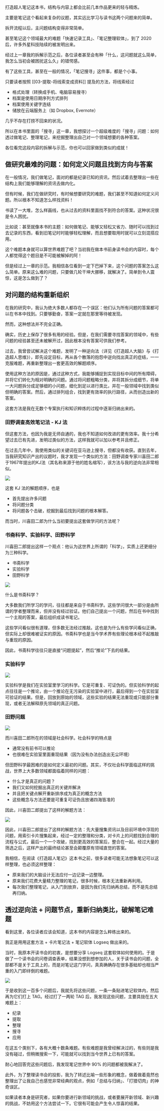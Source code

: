 打造超人笔记这本书，结构与内容上都会比前几本作品更来的轻与精炼。

主要是笔记这个看起来复杂的议题，其实远比学习与读书这两个问题来的简单。

拆开流程以后，主问题结构变得非常简单。

甚至笔记这个领域最大的难题「快速记录工具」、「笔记整理软体」，到了 2020 后，许多外星科技陆续的被发明出来。

经过上一章我的拆解示范之后，各位读者甚至会有种「什么，这问题就这么简单，我怎么当初会被困扰这么久」的错愕感。

有了这些工具，甚至在一般的情况，「笔记搜寻」这件事，都是个小事。

只要读者按照 [[03-提取-将线索变成资料]] 提及的方法，将线索经过

* 格式处理（转换成手机、电脑容易搜寻）
* 档案是使用日期序列方式排列
* 档案使用关键字连结
* 储放在云端服务上（如 Dropbox, Evernote）

几乎不存在打捞不回来的状况。

所以在本书里面的「搜寻」这一章，我想探讨一个超级难度的「搜寻」问题：如何透过做笔记、整理笔记，来挖掘整理出自己对一个领域想要的各种答案。

各位看完这段内容的拆解与示范，你也可以回家做到类似的成就！


## 做研究最难的问题：如何定义问题且找到方向与答案

在一般情况，我们做笔记，面对的都是纪录已知的资讯，然后试着去整理出一些在结构上我们能够理解的资讯去做内化。

但有时候，我们在做研究时，有时候想要研究的难题，我们甚至不知道如何定义问题。所以根本不知道怎么样找资料！

书读了一大堆，怎么样画线，也从过去的资料里面找不到符合的答案。这种状况很是令人困扰。

比如说：甚至就像本书的主题：如何做笔记、能够又轻松又省力、随时可以找到过去记录的东西，看到旧笔记时时能够轻松理解，而且想要取用时就可以立刻混搭应用。

这个难题本身就可以算世界难题了吧？当初我在做本书前身读书会的内容时，每个人都觉得这个题目是不可能被解掉的阿！

但是经过上一章的示范。我相信各位看到一定下巴掉下来，这个问题的答案怎么这么简单。原来这么难的问题，只要做几轮干坤大挪移，就解决了。简单到令人震惊，这是怎么做到了？


## 对问题的结构重新组织

在我的研究中，我认为绝大多数人都存在一个误区：他们认为所有问题的答案都可以在书本中找到。只要够勤奋，答案一定就在那里等待被发现。

然而，这种想法并不完全正确。

确实，历史上保存了很多有用的经验。但是，在我们需要寻找答案的领域中，有些问题的经验甚至还未被解开过，因此根本没有答案可供我们参考。

过去，我曾尝试解决这个难题，发明了一种逆向法（详见《打造超人大脑》与《打造超人思维》），即先设定目标，再从各个散落的抱怨中逆向找出真正的症结，一一克服难题，再重新整理出一套更高效的解题顺序。

使用这种方法的原因是，通过这种方式，我能够捕捉到实现目标中间的所有障碍，并将它们转化为相对明确的问题。通过将问题粗略分类，并将其拆分成细节，将单一大问题拆分成足够细的小问题，细化到足以进行类比，并在一般领域中找到类似但明确的答案。然后，通过排列组合，找到更有效率的执行路径，从而创造出新的答案。

这套方法是我在无数个专案执行和知识粹炼的过程中逐渐归纳出来的。

### 田野调查高效笔记法 - KJ 法

但这套方法，也因为我是无师自通的，我也不知道如何改进的更有效率。我十分希望过去已有先进，发明过类似的方法，这样我就可以加以参考并且修正。

在过去几年中，我使用类似的关键词在亚马逊上搜寻，但都没有收获。直到去年，当我研究知识产出的议题时，我才发现一个类似的方法：田野调查专家川喜田二郎于1967年提出的KJ法（其名称来源于他的姓名缩写），该方法与我的逆向法非常相似。

![](images/20220909152327.png)

这套 KJ 法的解题顺序，也是

* 首先提出许多问题
* 将问题分类
* 将问题各个击破，挖掘到最后找到问题的根本解答。

而当时，川喜田二郎为什么当初要提出这套做学问的方法呢？

### 书斋科学、实验科学、田野科学

川喜田二郎提出这样一个观点：他认为这世界上所谓的「科学」，实质上还更细分为三种科学。

* 书斋科学
* 实验科学
* 田野科学

![](images/20220909152529.png)

什么是书斋科学？

大多数我们所学习的学问，往往都是来自于书斋科学。这些学问很大一部分是由所谓的学者整理而来，但并没有经过验证。他们自己提出一个问题，然后在书中找到一个主观的答案，最后组织成读书笔记。

这些学问看似很有道理，但多数无法经过推敲。这也是为什么有些学问看似正确，但实际上却很难被证实的原因。书斋科学也是当今学术界有些理论根本经不起推敲与重现的原因。

因此，书斋科学往往只是直接“问题提起”，然后“推论”下去的结果。

### 实验科学

![](images/20220909152723.png)

实验科学是我们在实验室里学习的科学。它是可重复、可证伪的。但实验科学的起点往往是一个推论，由一个推论在无污染的实验室中进行，最后得到一个在实验室可验证的结果。但是，回放到原始的领域，这些实验的结果无法重现或只能部分重现，或者无法解释原先领域的真正问题。

### 田野问题

![](images/20220909152745.png)

而川喜田二郎所在的领域是社会科学。社会科学的特点是

* 通常没有前书可以推论
* 也很难在实验室里面重现结果（因为没有办法创造出无尘环境）

但田野科学最困难的是如何定义最初的问题。其实，不仅社会科学面临这样的挑战，世界上大多数领域都面临着同样的问题：

* 什么才是真正的问题？
* 我们又如何挖掘出真正的关键并解决
* 并且把关键点解开重新排序成为真正的概念方法
* 这些概念与方法还要是可重复可证伪且放诸四海皆准的

因此，川喜田二郎提出了这样的解题方法：

![](images/20220909152821.png)

因此，川喜田二郎提出了这样的解题方法：先大量搜集资讯以及目前环境中浮现的问题，用索引卡片搜集起来，经过一定的整理和分类，对卡片上的问题找到合理的流程与公式，最后一个一个攻破，找到更高效的答案后，整合在一起。经过大量的筛选之后，这样产出的最终结论甚至会颠覆原有领域直觉的答案。

我相信，在阅读《打造超人笔记》这本书之前，很多读者可能无法想象笔记可以这样整理，也必须这样整理：

* 原来我们的大脑设计无法应付一边记录一边整理。
* 原来我们花费大量精力整理的笔记，很多时候，根本无法重新再利用。
* 每次我们整理笔记，从入门到放弃，是因为我们先归纳再总结，而不是先总结再归纳。

## 透过逆向法 + 问题节点，重新归纳类比，破解笔记难题

看到这里，各位读者应该会知道，这本书的内容是怎么粹练出来的。

我正是用用这套方法 + 卡片笔记法 + 笔记软体 Logseq 做出来的。

当时，我原本开读书会的初衷，是想要分享 Logseq 这套软体如何使用的。于是做了一个读书会的问卷调查表单，结果没想到想参加的人，关于读书会的问题，全部都不是关于工具上的，而是对笔记这门学问，真真确确存在很多基础却也相当严重的入门即绊倒的难题。

![](images/20220909154313.png)

于是收到这一百多个问题后，我就先将这些问题，一条一条贴进笔记软体内，然后再为它们打上 TAG。经过打了一两轮 TAG 后，我发现这些问题，主要具拢在五大难题上：

* 纪录
* 提取
* 整理
* 搜寻
* 应用


在这五个类别下，各有大概十数条难题。有些难题是我曾经解决过的，有些则是我没有碰过，但稍微搜索一下，可能就可以找到当今世界上已有的答案。

耐心地回答完这些问题后，我发现笔记世界中 90% 的问题都被我解决了。

此外，为了整理读书会的投影，我为了转述比喻一些形象的概念，做着做着竟然也整理出了让我自己也感觉非常经典的观点，例如「总结与归纳」、「打猎切肉」的神奇误区。

如果读者本身是研究者，如果你要进行新领域的挑战，或者要展开新领域、新兴趣的挑战，不妨用这个方法尝试一下。它很有可能会产生令人惊喜的结果。
